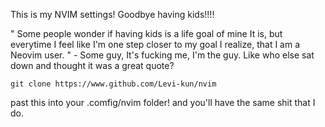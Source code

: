 This is my NVIM settings! Goodbye having kids!!!!

" Some people wonder if having kids is a life goal of mine
It is, but everytime I feel like I'm one step closer to my goal I realize,
that I am a Neovim user. "  - Some guy, It's fucking me, I'm the guy. Like who else sat down and thought it was a great quote?


```git clone https://www.github.com/Levi-kun/nvim```

past this into your .comfig/nvim folder!
and you'll have the same shit that I do.
